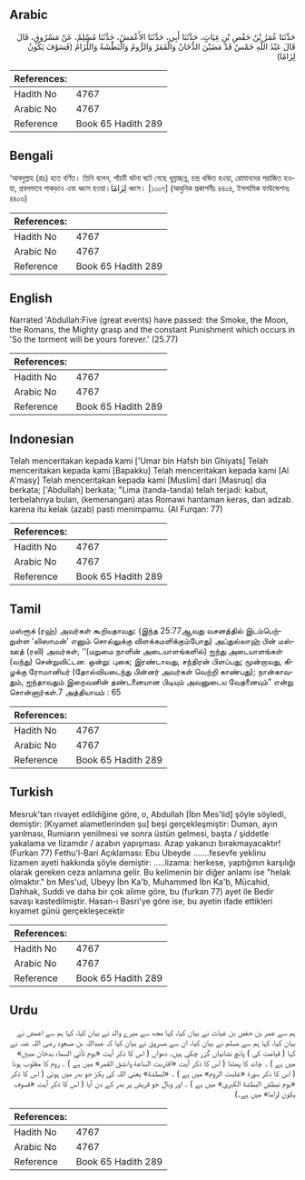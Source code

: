 ## Arabic


<div dir="rtl" lang="ar" style={{fontSize:'larger',backgroundColor:'#f8f9fa',padding:20}}>
حَدَّثَنَا عُمَرُ بْنُ حَفْصِ بْنِ غِيَاثٍ، حَدَّثَنَا أَبِي، حَدَّثَنَا الأَعْمَشُ، حَدَّثَنَا مُسْلِمٌ، عَنْ مَسْرُوقٍ، قَالَ قَالَ عَبْدُ اللَّهِ خَمْسٌ قَدْ مَضَيْنَ الدُّخَانُ وَالْقَمَرُ وَالرُّومُ وَالْبَطْشَةُ وَاللِّزَامُ ‏(‏فَسَوْفَ يَكُونُ لِزَامًا‏)‏
</div>
<div style={{backgroundColor:'#f8f9fa',padding:20, marginBottom: 10}}><table> <thead> <tr> <th>References:</th> <th></th> </tr> </thead> <tbody><tr><td>Hadith No</td><td>4767</td></tr><tr><td>Arabic No</td><td>4767</td></tr><tr><td>Reference</td><td>Book 65 Hadith 289</td></tr></tbody></table></div>

## Bengali


<div dir="ltr" lang="bn" style={{fontSize:'larger',backgroundColor:'#f8f9fa',padding:20}}>
‘আবদুল্লাহ (রাঃ) হতে বর্ণিত। তিনি বলেন, পাঁচটি ঘটনা ঘটে গেছে ধূম্রাচ্ছন্ন, চন্দ্র খন্ডিত হওয়া, রোমানদের পরাজিত হওয়া, প্রবলভাবে পাকড়াও এবং ধ্বংস হওয়া।لِزَامًا ধ্বংস। [১০০৭] (আধুনিক প্রকাশনীঃ ৪৪০৪, ইসলামিক ফাউন্ডেশনঃ ৪৪০৬)
</div>
<div style={{backgroundColor:'#f8f9fa',padding:20, marginBottom: 10}}><table> <thead> <tr> <th>References:</th> <th></th> </tr> </thead> <tbody><tr><td>Hadith No</td><td>4767</td></tr><tr><td>Arabic No</td><td>4767</td></tr><tr><td>Reference</td><td>Book 65 Hadith 289</td></tr></tbody></table></div>

## English


<div dir="ltr" lang="en" style={{fontSize:'larger',backgroundColor:'#f8f9fa',padding:20}}>
Narrated 'Abdullah:Five (great events) have passed: the Smoke, the Moon, the Romans, the Mighty grasp and the constant Punishment which occurs in 'So the torment will be yours forever.' (25.77)
</div>
<div style={{backgroundColor:'#f8f9fa',padding:20, marginBottom: 10}}><table> <thead> <tr> <th>References:</th> <th></th> </tr> </thead> <tbody><tr><td>Hadith No</td><td>4767</td></tr><tr><td>Arabic No</td><td>4767</td></tr><tr><td>Reference</td><td>Book 65 Hadith 289</td></tr></tbody></table></div>

## Indonesian


<div dir="ltr" lang="id" style={{fontSize:'larger',backgroundColor:'#f8f9fa',padding:20}}>
Telah menceritakan kepada kami ['Umar bin Hafsh bin Ghiyats] Telah menceritakan kepada kami [Bapakku] Telah menceritakan kepada kami [Al A'masy] Telah menceritakan kepada kami [Muslim] dari [Masruq] dia berkata; ['Abdullah] berkata; "Lima (tanda-tanda) telah terjadi: kabut, terbelahnya bulan, (kemenangan) atas Romawi hantaman keras, dan adzab. karena itu kelak (azab) pasti menimpamu. (Al Furqan: 77)
</div>
<div style={{backgroundColor:'#f8f9fa',padding:20, marginBottom: 10}}><table> <thead> <tr> <th>References:</th> <th></th> </tr> </thead> <tbody><tr><td>Hadith No</td><td>4767</td></tr><tr><td>Arabic No</td><td>4767</td></tr><tr><td>Reference</td><td>Book 65 Hadith 289</td></tr></tbody></table></div>

## Tamil


<div dir="ltr" lang="ta" style={{fontSize:'larger',backgroundColor:'#f8f9fa',padding:20}}>
மஸ்ரூக் (ரஹ்) அவர்கள் கூறியதாவது: (இந்த 25:77ஆவது வசனத்தில் இடம்பெற்றுள்ள ‘லிஸாமன்’ எனும் சொல்லுக்கு விளக்கமளிக்கும்போது) அப்துல்லாஹ் பின் மஸ்ஊத் (ரலி) அவர்கள், ‘‘(மறுமை நாளின் அடையாளங்களில்) ஐந்து அடையாளங்கள் (வந்து) சென்றுவிட்டன. ஒன்று: புகை; இரண்டாவது, சந்திரன் பிளப்பது; மூன்றாவது, கிழக்கு ரோமானியர் (தோல்வியடைந்து பின்னர் அவர்கள் வெற்றி காண்பது); நான்காவதும், ஐந்தாவதும் இறைவனின் தண்டனையான பிடியும் அவனுடைய வேதனையும்” என்று சொன்னார்கள்.7 அத்தியாயம் : 65
</div>
<div style={{backgroundColor:'#f8f9fa',padding:20, marginBottom: 10}}><table> <thead> <tr> <th>References:</th> <th></th> </tr> </thead> <tbody><tr><td>Hadith No</td><td>4767</td></tr><tr><td>Arabic No</td><td>4767</td></tr><tr><td>Reference</td><td>Book 65 Hadith 289</td></tr></tbody></table></div>

## Turkish


<div dir="ltr" lang="tr" style={{fontSize:'larger',backgroundColor:'#f8f9fa',padding:20}}>
Mesruk'tan rivayet edildiğine göre, o, Abdullah [İbn Mes'lid] şöyle söyledi, demiştir: [Kıyamet alametlerinden şu] beşi gerçekleşmiştir: Duman, ayın yarılması, Rumiarın yenilmesi ve sonra üstün gelmesi, başta / şiddetle yakalama ve Iizamdır / azabın yapışması. Azap yakanızı bırakmayacaktır! (Furkan 77) Fethu'l-Bari Açıklaması: Ebu Ubeyde .......fesevfe yeklinu lizamen ayeti hakkında şöyle demiştir: .....lizama: herkese, yaptığının karşılığı olarak gereken ceza anlamına gelir. Bu kelimenin bir diğer anlamı ise "helak olmaktır." bn Mes'ud, Ubeyy İbn Ka'b, Muhammed İbn Ka'b, Mücahid, Dahhak, Suddi ve daha bir çok alime göre, bu (furkan 77) ayet ile Bedir savaşı kastedilmiştir. Hasan-ı Basri'ye göre ise, bu ayetin ifade ettikleri kıyamet günü gerçekleşecektir
</div>
<div style={{backgroundColor:'#f8f9fa',padding:20, marginBottom: 10}}><table> <thead> <tr> <th>References:</th> <th></th> </tr> </thead> <tbody><tr><td>Hadith No</td><td>4767</td></tr><tr><td>Arabic No</td><td>4767</td></tr><tr><td>Reference</td><td>Book 65 Hadith 289</td></tr></tbody></table></div>

## Urdu


<div dir="rtl" lang="ur" style={{fontSize:'larger',backgroundColor:'#f8f9fa',padding:20}}>
ہم سے عمر بن حفص بن غیاث نے بیان کیا، کہا مجھ سے میرے والد نے بیان کیا، کہا ہم سے اعمش نے بیان کیا، کہا ہم سے مسلم نے بیان کیا، ان سے مسروق نے بیان کیا کہ عبداللہ بن مسعود رضی اللہ عنہ نے کہا ( قیامت کی ) پانچ نشانیاں گزر چکی ہیں۔ دھواں ( اس کا ذکر آیت «يوم تأتي السماء بدخان مبين» میں ہے ) ۔ چاند کا پھٹنا ( اس کا ذکر آیت «اقتربت الساعة وانشق القمر» میں ہے ) ۔ روم کا مغلوب ہونا ( اس کا ذکر سورۃ «غلبت الروم» میں ہے ) ۔ «لبطشة» یعنی اللہ کی پکڑ جو بدر میں ہوئی ( اس کا ذکر «یوم نبطش البطشة الکبرى» میں ہے ) ۔ اور وبال جو قریش پر بدر کے دن آیا ( اس کا ذکر آیت «فسوف یکون لزاما» میں ہے۔)
</div>
<div style={{backgroundColor:'#f8f9fa',padding:20, marginBottom: 10}}><table> <thead> <tr> <th>References:</th> <th></th> </tr> </thead> <tbody><tr><td>Hadith No</td><td>4767</td></tr><tr><td>Arabic No</td><td>4767</td></tr><tr><td>Reference</td><td>Book 65 Hadith 289</td></tr></tbody></table></div>
